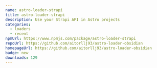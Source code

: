 ```yaml
---
name: astro-loader-strapi
title: astro-loader-strapi
description: Use your Strapi API in Astro projects
categories:
  - loaders
  - recent
npmUrl: https://www.npmjs.com/package/astro-loader-strapi
repoUrl: https://github.com/aitorllj93/astro-loader-obsidian
homepageUrl: https://github.com/aitorllj93/astro-loader-obsidian
badge: new
downloads: 129
---
```

